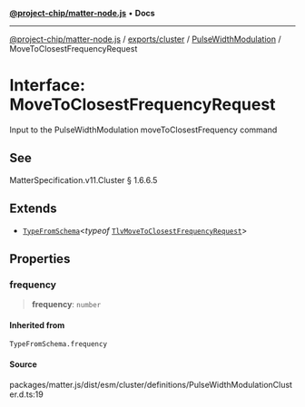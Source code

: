[**@project-chip/matter-node.js**](../../../../../README.md) • **Docs**

***

[@project-chip/matter-node.js](../../../../../modules.md) / [exports/cluster](../../../README.md) / [PulseWidthModulation](../README.md) / MoveToClosestFrequencyRequest

# Interface: MoveToClosestFrequencyRequest

Input to the PulseWidthModulation moveToClosestFrequency command

## See

MatterSpecification.v11.Cluster § 1.6.6.5

## Extends

- [`TypeFromSchema`](../../../../tlv/README.md#typefromschemas)\<*typeof* [`TlvMoveToClosestFrequencyRequest`](../README.md#tlvmovetoclosestfrequencyrequest)\>

## Properties

### frequency

> **frequency**: `number`

#### Inherited from

`TypeFromSchema.frequency`

#### Source

packages/matter.js/dist/esm/cluster/definitions/PulseWidthModulationCluster.d.ts:19
